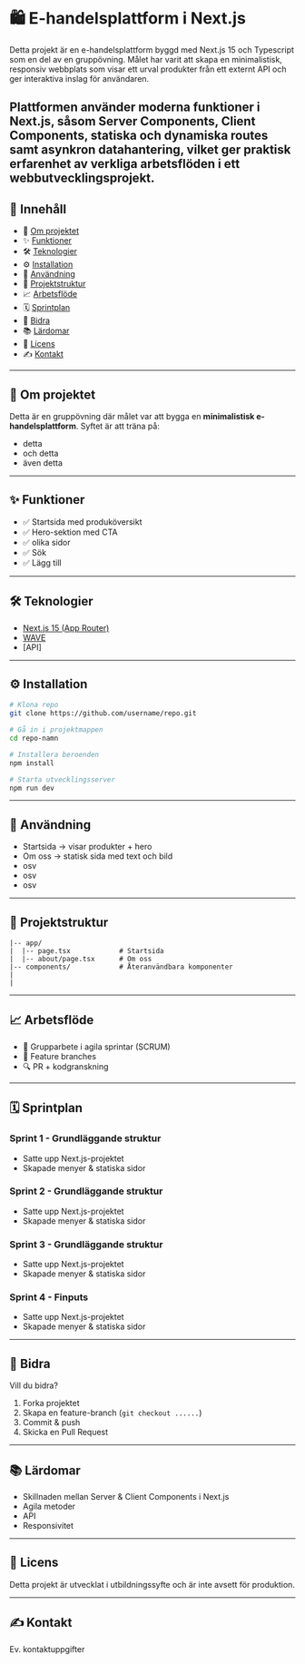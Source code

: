 # 🛍️ E-handelsplattform i Next.js

Detta projekt är en e-handelsplattform byggd med Next.js 15 och Typescript som en del av en gruppövning. Målet har varit att skapa en minimalistisk, responsiv webbplats som visar ett urval produkter från ett externt API och ger interaktiva inslag för användaren.

Plattformen använder moderna funktioner i Next.js, såsom Server Components, Client Components, statiska och dynamiska routes samt asynkron datahantering, vilket ger praktisk erfarenhet av verkliga arbetsflöden i ett webbutvecklingsprojekt.
---

## 📑 Innehåll
- 📖 [Om projektet](#-om-projektet)
- ✨ [Funktioner](#-funktioner)
- 🛠 [Teknologier](#-teknologier)
- ⚙️ [Installation](#-installation)
- 🚀 [Användning](#-användning)
- 📂 [Projektstruktur](#-projektstruktur)
- 📈 [Arbetsflöde](#-arbetsflöde)
- 🗓 [Sprintplan](#-sprintplan)
- 🤝 [Bidra](#-bidra)
- 📚 [Lärdomar](#-lärdomar)
- 📜 [Licens](#-licens)
- ✍️ [Kontakt](#-kontakt)


---

## 📖 Om projektet
Detta är en gruppövning där målet var att bygga en **minimalistisk e-handelsplattform**.
Syftet är att träna på:
- detta
- och detta
- även detta

---

## ✨ Funktioner
- ✅ Startsida med produköversikt
- ✅ Hero-sektion med CTA
- ✅ olika sidor
- ✅ Sök
- ✅ Lägg till

---

## 🛠 Teknologier
- [Next.js 15 (App Router)](https://nextjs.org/)
- [WAVE](https://wave.webaim.org/)
- [API]

---

## ⚙️ Installation
```bash
# Klona repo
git clone https://github.com/username/repo.git

# Gå in i projektmappen
cd repo-namn

# Installera beroenden
npm install

# Starta utvecklingsserver
npm run dev
```

---

## 🚀 Användning
* Startsida -> visar produkter + hero
* Om oss -> statisk sida med text och bild
* osv
* osv
* osv

---

## 📂 Projektstruktur

```
|-- app/
|  |-- page.tsx            # Startsida
|  |-- about/page.tsx      # Om oss
|-- components/            # Återanvändbara komponenter                
|
|
```

---

## 📈 Arbetsflöde

* 👥 Grupparbete i agila sprintar (SCRUM)
* 🌱 Feature branches
* 🔍 PR + kodgranskning

---

## 🗓 Sprintplan

### Sprint 1 - Grundläggande struktur

* Satte upp Next.js-projektet
* Skapade menyer & statiska sidor

### Sprint 2 - Grundläggande struktur

* Satte upp Next.js-projektet
* Skapade menyer & statiska sidor

### Sprint 3 - Grundläggande struktur

* Satte upp Next.js-projektet
* Skapade menyer & statiska sidor

### Sprint 4 - Finputs

* Satte upp Next.js-projektet
* Skapade menyer & statiska sidor

---

## 🤝 Bidra

Vill du bidra?

1. Forka projektet
2. Skapa en feature-branch (`git checkout ......`)
3. Commit & push
4. Skicka en Pull Request

---

## 📚 Lärdomar

* Skillnaden mellan Server & Client Components i Next.js
* Agila metoder
* API
* Responsivitet

---

## 📜 Licens

Detta projekt är utvecklat i utbildningssyfte och är inte avsett för produktion.

---

## ✍️ Kontakt

Ev. kontaktuppgifter
